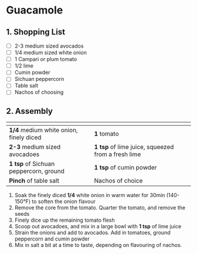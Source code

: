 # Guacamole

## 1. Shopping List
- [ ] 2-3 medium sized avocados
- [ ] 1/4 medium sized white onion
- [ ] 1 Campari or plum tomato
- [ ] 1/2 lime
- [ ] Cumin powder
- [ ] Sichuan peppercorn
- [ ] Table salt
- [ ] Nachos of choosing

## 2. Assembly
|<!-- -->|<!-- -->|
|---|---|
| **1/4** medium white onion, finely diced | **1** tomato |
| **2-3** medium sized avocadoes | **1 tsp** of lime juice, squeezed from a fresh lime |
| **1 tsp** of Sichuan peppercorn, ground | **1 tsp** of cumin powder |
| **Pinch** of table salt | Nachos of choice |

1. Soak the finely diced **1/4** white onion in warm water for 30min (140-150°F) to soften the onion flavour
2. Remove the core from the tomato. Quarter the tomato, and remove the seeds
3. Finely dice up the remaining tomato flesh
4. Scoop out avocadoes, and mix in a large bowl with **1 tsp** of lime juice
5. Strain the onions and add to avocados. Add in tomatoes, ground peppercorn and cumin powder
5. Mix in salt a bit at a time to taste, depending on flavouring of nachos.
